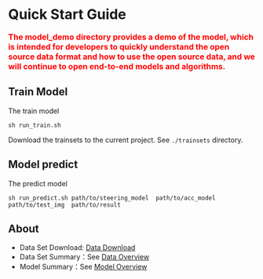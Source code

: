 # Quick Start Guide
**<font color=##FF0000 size=3>The model_demo directory provides a demo of the model, which is intended for developers to quickly understand the open source data format and how to use the open source data, and we will continue to open end-to-end models and algorithms.</font>**
## Train Model

The train model

	sh run_train.sh
Download the trainsets to the current project.  See `./trainsets` directory.

## Model predict

The predict model

	sh run_predict.sh path/to/steering_model  path/to/acc_model  path/to/test_img  path/to/result

## About
* Data Set Download: [Data Download](https://console.bce.baidu.com/apollo/task/download#/apollo/home)
* Data Set Summary：See  [Data Overview](https://github.com/ApolloAuto/apollo/blob/master/modules/e2e/model_demo/data_overview.md)
* Model Summary：See  [Model Overview](https://github.com/ApolloAuto/apollo/blob/master/modules/e2e/model_demo/model_overview.md)
